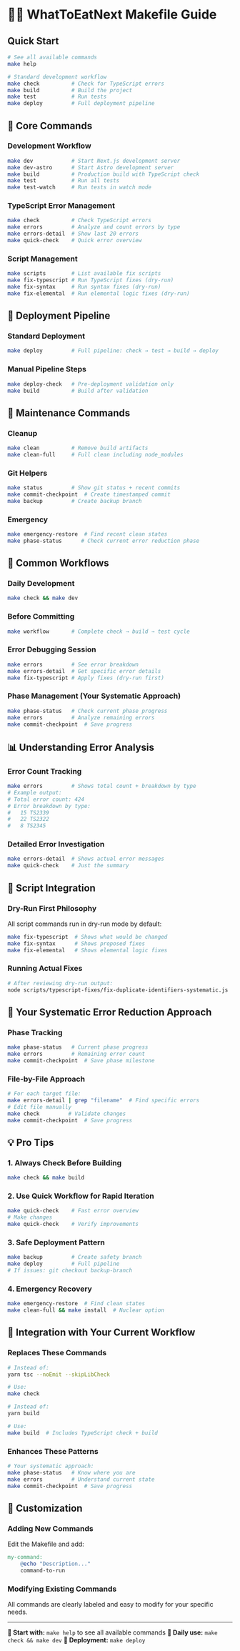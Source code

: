 # 🧙‍♂️ WhatToEatNext Makefile Guide

## Quick Start

```bash
# See all available commands
make help

# Standard development workflow
make check          # Check for TypeScript errors
make build          # Build the project
make test           # Run tests
make deploy         # Full deployment pipeline
```

## 🎯 Core Commands

### Development Workflow

```bash
make dev            # Start Next.js development server
make dev-astro      # Start Astro development server
make build          # Production build with TypeScript check
make test           # Run all tests
make test-watch     # Run tests in watch mode
```

### TypeScript Error Management

```bash
make check          # Check TypeScript errors
make errors         # Analyze and count errors by type
make errors-detail  # Show last 20 errors
make quick-check    # Quick error overview
```

### Script Management

```bash
make scripts        # List available fix scripts
make fix-typescript # Run TypeScript fixes (dry-run)
make fix-syntax     # Run syntax fixes (dry-run)
make fix-elemental  # Run elemental logic fixes (dry-run)
```

## 🚀 Deployment Pipeline

### Standard Deployment

```bash
make deploy         # Full pipeline: check → test → build → deploy
```

### Manual Pipeline Steps

```bash
make deploy-check   # Pre-deployment validation only
make build          # Build after validation
```

## 🔧 Maintenance Commands

### Cleanup

```bash
make clean          # Remove build artifacts
make clean-full     # Full clean including node_modules
```

### Git Helpers

```bash
make status         # Show git status + recent commits
make commit-checkpoint  # Create timestamped commit
make backup         # Create backup branch
```

### Emergency

```bash
make emergency-restore  # Find recent clean states
make phase-status      # Check current error reduction phase
```

## 🎯 Common Workflows

### Daily Development

```bash
make check && make dev
```

### Before Committing

```bash
make workflow       # Complete check → build → test cycle
```

### Error Debugging Session

```bash
make errors         # See error breakdown
make errors-detail  # Get specific error details
make fix-typescript # Apply fixes (dry-run first)
```

### Phase Management (Your Systematic Approach)

```bash
make phase-status   # Check current phase progress
make errors         # Analyze remaining errors
make commit-checkpoint  # Save progress
```

## 📊 Understanding Error Analysis

### Error Count Tracking

```bash
make errors         # Shows total count + breakdown by type
# Example output:
# Total error count: 424
# Error breakdown by type:
#   15 TS2339
#   22 TS2322
#   8 TS2345
```

### Detailed Error Investigation

```bash
make errors-detail  # Shows actual error messages
make quick-check    # Just the summary
```

## 🔧 Script Integration

### Dry-Run First Philosophy

All script commands run in dry-run mode by default:

```bash
make fix-typescript  # Shows what would be changed
make fix-syntax      # Shows proposed fixes
make fix-elemental   # Shows elemental logic fixes
```

### Running Actual Fixes

```bash
# After reviewing dry-run output:
node scripts/typescript-fixes/fix-duplicate-identifiers-systematic.js
```

## 🎯 Your Systematic Error Reduction Approach

### Phase Tracking

```bash
make phase-status   # Current phase progress
make errors         # Remaining error count
make commit-checkpoint  # Save phase milestone
```

### File-by-File Approach

```bash
# For each target file:
make errors-detail | grep "filename"  # Find specific errors
# Edit file manually
make check         # Validate changes
make commit-checkpoint  # Save progress
```

## 💡 Pro Tips

### 1. Always Check Before Building

```bash
make check && make build
```

### 2. Use Quick Workflow for Rapid Iteration

```bash
make quick-check    # Fast error overview
# Make changes
make quick-check    # Verify improvements
```

### 3. Safe Deployment Pattern

```bash
make backup         # Create safety branch
make deploy         # Full pipeline
# If issues: git checkout backup-branch
```

### 4. Emergency Recovery

```bash
make emergency-restore  # Find clean states
make clean-full && make install  # Nuclear option
```

## 🔄 Integration with Your Current Workflow

### Replaces These Commands

```bash
# Instead of:
yarn tsc --noEmit --skipLibCheck

# Use:
make check
```

```bash
# Instead of:
yarn build

# Use:
make build  # Includes TypeScript check + build
```

### Enhances These Patterns

```bash
# Your systematic approach:
make phase-status   # Know where you are
make errors         # Understand current state
make commit-checkpoint  # Save progress
```

## 🎯 Customization

### Adding New Commands

Edit the Makefile and add:

```makefile
my-command:
	@echo "Description..."
	command-to-run
```

### Modifying Existing Commands

All commands are clearly labeled and easy to modify for your specific needs.

---

**🚀 Start with:** `make help` to see all available commands **🎯 Daily use:**
`make check && make dev` **🔧 Deployment:** `make deploy`

